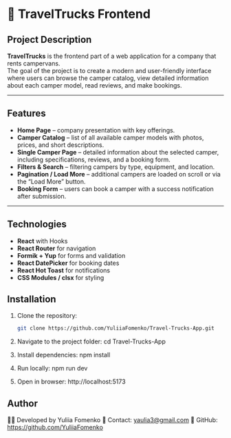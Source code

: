 # 🚐 TravelTrucks Frontend

## Project Description
**TravelTrucks** is the frontend part of a web application for a company that rents campervans.  
The goal of the project is to create a modern and user-friendly interface where users can browse the camper catalog, view detailed information about each camper model, read reviews, and make bookings.

---

## Features
- **Home Page** – company presentation with key offerings.  
- **Camper Catalog** – list of all available camper models with photos, prices, and short descriptions.  
- **Single Camper Page** – detailed information about the selected camper, including specifications, reviews, and a booking form.  
- **Filters & Search** – filtering campers by type, equipment, and location.  
- **Pagination / Load More** – additional campers are loaded on scroll or via the “Load More” button.  
- **Booking Form** – users can book a camper with a success notification after submission.   

---

## Technologies
- **React** with Hooks
- **React Router** for navigation
- **Formik + Yup** for forms and validation
- **React DatePicker** for booking dates
- **React Hot Toast** for notifications
- **CSS Modules / clsx** for styling

## Installation

1. Clone the repository:
    ```bash
    git clone https://github.com/YuliiaFomenko/Travel-Trucks-App.git

2. Navigate to the project folder:
    cd Travel-Trucks-App

3. Install dependencies:
    npm install

4. Run locally:
    npm run dev

5. Open in browser:
    http://localhost:5173


## Author
👩‍💻 Developed by Yuliia Fomenko
📧 Contact: yaulia3@gmail.com
🔗 GitHub: https://github.com/YuliiaFomenko
